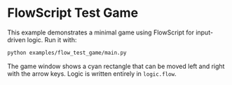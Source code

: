 # FlowScript Test Game

This example demonstrates a minimal game using FlowScript for input-driven logic.
Run it with:

```bash
python examples/flow_test_game/main.py
```

The game window shows a cyan rectangle that can be moved left and right with the arrow keys. Logic is written entirely in `logic.flow`.
